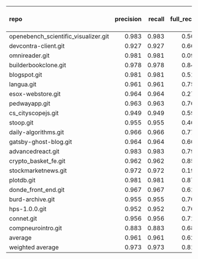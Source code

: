 | repo                                 |   precision |   recall |   full_recall |    f1 |   full_f1 |   ppcr |   support |   full_support |   Rules Number |   Average Rule Len |
|:-------------------------------------|------------:|---------:|--------------:|------:|----------:|-------:|----------:|---------------:|---------------:|-------------------:|
| openebench_scientific_visualizer.git |       0.983 |    0.983 |         0.502 | 0.983 |     0.665 |  0.511 |      6610 |          12933 |              8 |                8.5 |
| devcontra-client.git                 |       0.927 |    0.927 |         0.667 | 0.927 |     0.776 |  0.719 |     11343 |          15768 |             21 |                5.2 |
| omnireader.git                       |       0.981 |    0.981 |         0.091 | 0.981 |     0.166 |  0.093 |      1150 |          12407 |              6 |                3.5 |
| builderbookclone.git                 |       0.978 |    0.978 |         0.848 | 0.978 |     0.908 |  0.867 |    142953 |         164922 |             53 |                9.9 |
| blogspot.git                         |       0.981 |    0.981 |         0.513 | 0.981 |     0.674 |  0.523 |     11514 |          22022 |              8 |                5.9 |
| langua.git                           |       0.961 |    0.961 |         0.757 | 0.961 |     0.847 |  0.788 |     28606 |          36287 |             64 |                9.9 |
| esox-webstore.git                    |       0.964 |    0.964 |         0.276 | 0.964 |     0.429 |  0.287 |      1432 |           4998 |              3 |                2.7 |
| pedwayapp.git                        |       0.963 |    0.963 |         0.768 | 0.963 |     0.855 |  0.798 |     25712 |          32223 |             85 |                8.1 |
| cs_cityscopejs.git                   |       0.949 |    0.949 |         0.596 | 0.949 |     0.732 |  0.629 |     14044 |          22332 |             69 |                6.8 |
| stoop.git                            |       0.955 |    0.955 |         0.461 | 0.955 |     0.622 |  0.482 |      3875 |           8032 |             19 |                5.7 |
| daily-algorithms.git                 |       0.966 |    0.966 |         0.773 | 0.966 |     0.859 |  0.801 |     26276 |          32817 |            103 |                7.1 |
| gatsby-ghost-blog.git                |       0.964 |    0.964 |         0.608 | 0.964 |     0.745 |  0.631 |      7876 |          12490 |              5 |                5.8 |
| advancedreact.git                    |       0.983 |    0.983 |         0.796 | 0.983 |     0.880 |  0.810 |     50216 |          62004 |             38 |               10.1 |
| crypto_basket_fe.git                 |       0.962 |    0.962 |         0.850 | 0.962 |     0.903 |  0.884 |     80152 |          90677 |            189 |                9.0 |
| stockmarketnews.git                  |       0.972 |    0.972 |         0.199 | 0.972 |     0.331 |  0.205 |       216 |           1054 |              1 |                2.0 |
| plotdb.git                           |       0.981 |    0.981 |         0.875 | 0.981 |     0.925 |  0.892 |    716259 |         802746 |            448 |               13.3 |
| donde_front_end.git                  |       0.967 |    0.967 |         0.613 | 0.967 |     0.750 |  0.634 |     16048 |          25316 |             12 |                7.1 |
| burd-archive.git                     |       0.955 |    0.955 |         0.701 | 0.955 |     0.808 |  0.734 |     23880 |          32530 |             74 |                5.9 |
| hps-1.0.0.git                        |       0.952 |    0.952 |         0.762 | 0.952 |     0.847 |  0.800 |     31834 |          39784 |            111 |                8.1 |
| connet.git                           |       0.956 |    0.956 |         0.715 | 0.956 |     0.818 |  0.748 |     18009 |          24075 |             13 |                7.1 |
| compneurointro.git                   |       0.883 |    0.883 |         0.680 | 0.883 |     0.769 |  0.770 |     36087 |          46845 |            866 |               13.0 |
| average                              |       0.961 |    0.961 |         0.622 | 0.961 |     0.729 |  0.648 |     59718 |          71536 |            104 |                7.4 |
| weighted average                     |       0.973 |    0.973 |         0.812 | 0.973 |     0.879 |  0.851 |           |                |                |                    |